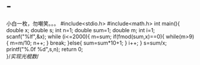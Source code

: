 # -
小白一枚，勿嘲笑。。。
#include<stdio.h>
#include<math.h>
int main(){
	double x;
	double s;
	int n=1;
	double sum=1;
	double m;
	int i=1;
	scanf("%lf",&x);
	while (i<=2000){
		m=sum;
		if(fmod(sum,x)==0){
			while(m>9){
				m=m/10;
				n++;
			}
			break;
		}else{
			sum=sum*10+1;
		}
		i++;
	}
	s=sum/x;
	printf("%.0f %d",s,n);
	return 0;	
	}/*实现光棍数*/
